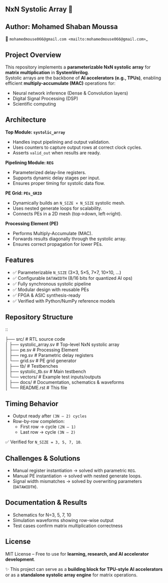 NxN Systolic Array 🚀
---
Author: **Mohamed Shaban Moussa**  
---
📧 `mohamedmouse066@gmail.com <mailto:mohamedmouse066@gmail.com>`_  

Project Overview
----------------
This repository implements a **parameterizable NxN systolic array** for **matrix multiplication** in **SystemVerilog**.  
Systolic arrays are the backbone of **AI accelerators (e.g., TPUs)**, enabling efficient **multiply-accumulate (MAC)** operations for:

- Neural network inference (Dense & Convolution layers)  
- Digital Signal Processing (DSP)  
- Scientific computing  

Architecture
------------
**Top Module: ``systolic_array``**

- Handles input pipelining and output validation.  
- Uses counters to capture output rows at correct clock cycles.  
- Asserts ``valid_out`` when results are ready.  

**Pipelining Module: ``REG``**

- Parameterized delay-line registers.  
- Supports dynamic delay stages per input.  
- Ensures proper timing for systolic data flow.  

**PE Grid: ``PEs_GRID``**

- Dynamically builds an ``N_SIZE × N_SIZE`` systolic mesh.  
- Uses nested generate loops for scalability.  
- Connects PEs in a 2D mesh (top→down, left→right).  

**Processing Element (PE)**

- Performs Multiply-Accumulate (MAC).  
- Forwards results diagonally through the systolic array.  
- Ensures correct propagation for lower PEs.  

Features
--------
- ✅ Parameterizable ``N_SIZE`` (3×3, 5×5, 7×7, 10×10, …)  
- ✅ Configurable ``DATAWIDTH`` (8/16 bits for quantized AI ops)  
- ✅ Fully synchronous systolic pipeline  
- ✅ Modular design with reusable PEs  
- ✅ FPGA & ASIC synthesis-ready  
- ✅ Verified with Python/NumPy reference models  

Repository Structure
--------------------
::

   ├── src/                   # RTL source code  
   │   ├── systolic_array.sv  # Top-level NxN systolic array  
   │   ├── pe.sv              # Processing Element  
   │   ├── reg.sv             # Parametric delay registers  
   │   └── grid.sv            # PE grid generator  
   │
   ├── tb/                    # Testbenches  
   │   ├── systolic_tb.sv     # Main testbench  
   │   └── vectors/           # Example test inputs/outputs  
   │
   ├── docs/                  # Documentation, schematics & waveforms  
   │
   └── README.rst             # This file  
 

Timing Behavior
---------------
- Output ready after ``(3N – 2) cycles``  
- Row-by-row completion:  
  - First row → cycle ``(2N – 1)``  
  - Last row → cycle ``(3N – 2)``  

✅ Verified for ``N_SIZE = 3, 5, 7, 10``.  

Challenges & Solutions
----------------------
- Manual register instantiation → solved with parametric ``REG``.  
- Manual PE instantiation → solved with nested generate loops.  
- Signal width mismatches → solved by overwriting parameters (``DATAWIDTH``).  

Documentation & Results
-----------------------
- Schematics for N=3, 5, 7, 10  
- Simulation waveforms showing row-wise output  
- Test cases confirm matrix multiplication correctness  

License
-------
MIT License – Free to use for **learning, research, and AI accelerator development**.  

✨ This project can serve as a **building block for TPU-style AI accelerators** or as a **standalone systolic array engine** for matrix operations.  
